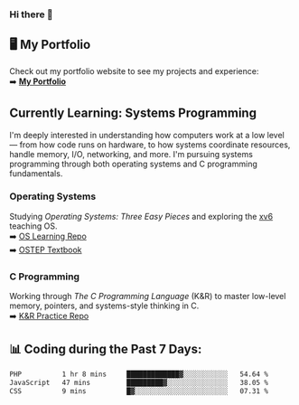 ### Hi there 🌱  

## 🖥️ My Portfolio  
Check out my portfolio website to see my projects and experience:  
➡️ [**My Portfolio**](https://dieg0raf.github.io/)  

## Currently Learning: Systems Programming  

I'm deeply interested in understanding how computers work at a low level — from how code runs on hardware, to how systems coordinate resources, handle memory, I/O, networking, and more. I'm pursuing systems programming through both operating systems and C programming fundamentals.

### Operating Systems  
Studying *Operating Systems: Three Easy Pieces* and exploring the [xv6](https://github.com/mit-pdos/xv6-public) teaching OS.  
➡️ [OS Learning Repo](https://github.com/Dieg0raf/os)  
➡️ [OSTEP Textbook](https://pages.cs.wisc.edu/~remzi/OSTEP/)

### C Programming  
Working through *The C Programming Language* (K&R) to master low-level memory, pointers, and systems-style thinking in C.  
➡️ [K&R Practice Repo](https://github.com/Dieg0raf/k-and-r-practice) 


## 📊 Coding during the Past 7 Days: 
<!--START_SECTION:waka-->

```txt
PHP          1 hr 8 mins     █████████████▓░░░░░░░░░░░   54.64 %
JavaScript   47 mins         █████████▓░░░░░░░░░░░░░░░   38.05 %
CSS          9 mins          █▓░░░░░░░░░░░░░░░░░░░░░░░   07.31 %
```

<!--END_SECTION:waka-->
<!--
**Dieg0raf/Dieg0raf** is a ✨ _special_ ✨ repository because its `README.md` (this file) appears on your GitHub profile.

Here are some ideas to get you started:

- 🔭 I’m currently working on ...
- 🌱 I’m currently learning ...
- 👯 I’m looking to collaborate on ...
- 🤔 I’m looking for help with ...
- 💬 Ask me about ...
- 📫 How to reach me: ...
- 😄 Pronouns: ...
- ⚡ Fun fact: ...
-->
